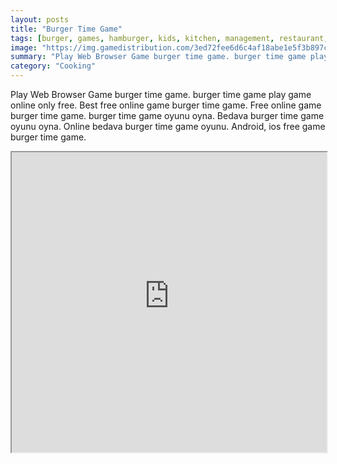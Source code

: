 ```yaml
---
layout: posts
title: "Burger Time Game"
tags: [burger, games, hamburger, kids, kitchen, management, restaurant, shop, free, online, games, oyna, game, free, games, play, play, games]
image: "https://img.gamedistribution.com/3ed72fee6d6c4af18abe1e5f3b897c63.jpg"
summary: "Play Web Browser Game burger time game. burger time game play game online only free. Best free online game burger time game. Free online game burger time game. burger time game oyunu oyna. Bedava burger time game oyunu oyna. Online bedava burger time game oyunu. Android, ios free game burger time game."
category: "Cooking"
---
```


Play Web Browser Game burger time game. burger time game play game online only free. Best free online game burger time game. Free online game burger time game. burger time game oyunu oyna. Bedava burger time game oyunu oyna. Online bedava burger time game oyunu. Android, ios free game burger time game.

<iframe width="100%" height="480px;" src="https://html5.gamedistribution.com/3ed72fee6d6c4af18abe1e5f3b897c63/"></iframe>